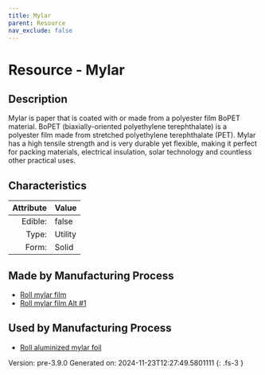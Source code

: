 ```yaml
---
title: Mylar
parent: Resource
nav_exclude: false
---
```

# Resource - Mylar

## Description
 Mylar is paper that is coated with or made&#10;&#9; from a polyester film BoPET material. BoPET (biaxially-oriented polyethylene terephthalate) is &#10;&#9; a polyester film made from stretched polyethylene terephthalate (PET). Mylar has a high tensile &#10;&#9; strength and is very durable yet flexible, making it perfect for packing materials, electrical &#10;&#9; insulation, solar technology and countless other practical uses.

## Characteristics

| Attribute      | Value |
|--------:|:------|
|Edible:|false|
|Type:|Utility|
|Form:|Solid|
 
## Made by Manufacturing Process

- [Roll mylar film](../process/roll-mylar-film.html)
- [Roll mylar film Alt #1](../process/roll-mylar-film-alt--1.html)

## Used by Manufacturing Process

- [Roll aluminized mylar foil](../process/roll-aluminized-mylar-foil.html)


    

Version: pre-3.9.0 Generated on: 2024-11-23T12:27:49.5801111
{: .fs-3 }
